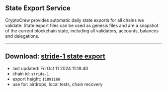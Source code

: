 ## State Export Service
CryptoCrew provides automatic daily state exports for all chains we validate. State export files can be used as genesis files and are a snapshot of the current blockchain state, including all validators, accounts, balances and delegations.

---
**Download: [stride-1 state export](https://dl-eu2.ccvalidators.com/SERVICE/stride/stride-1_export_11891168.json)**
---

- last updated: Fri Oct 11 2024 11:18:40
- chain id: `stride-1`
- export height: `11891168`
- use for: airdrops, local tests, chain recovery
